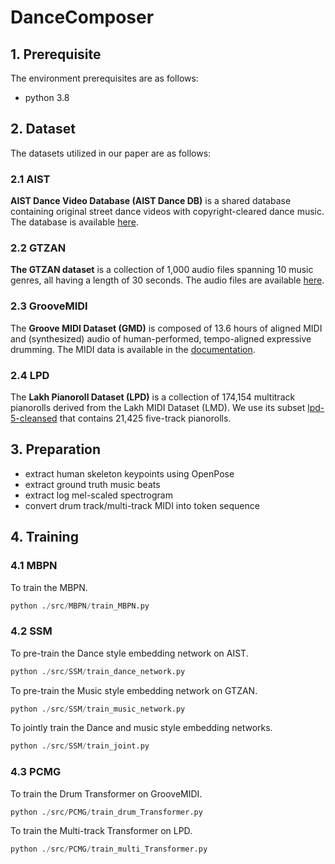 # DanceComposer

## 1. Prerequisite

The environment prerequisites are as follows:

- python 3.8

## 2. Dataset

The datasets utilized in our paper are as follows:

### 2.1 AIST

**AIST Dance Video Database (AIST Dance DB)** is a shared database containing original street dance videos with copyright-cleared dance music. The database is available [here](https://aistdancedb.ongaaccel.jp/).

### 2.2 GTZAN

**The GTZAN dataset** is a collection of 1,000 audio files spanning 10 music genres, all having a length of 30 seconds. The audio files are available [here](https://www.kaggle.com/datasets/andradaolteanu/gtzan-dataset-music-genre-classification).

### 2.3 GrooveMIDI

The **Groove MIDI Dataset (GMD)** is composed of 13.6 hours of aligned MIDI and (synthesized) audio of human-performed, tempo-aligned expressive drumming.  The MIDI data is available in the [documentation](https://magenta.tensorflow.org/datasets/groove).

### 2.4 LPD

The **Lakh Pianoroll Dataset (LPD)** is a collection of 174,154 multitrack pianorolls derived from the Lakh MIDI Dataset (LMD). We use its subset [lpd-5-cleansed](https://drive.google.com/uc?id=1yz0Ma-6cWTl6mhkrLnAVJ7RNzlQRypQ5) that contains 21,425 five-track pianorolls.

## 3. Preparation

- extract human skeleton keypoints using OpenPose
- extract ground truth music beats
- extract log mel-scaled spectrogram
- convert drum track/multi-track MIDI into token sequence

## 4. Training

### 4.1 MBPN

To train the MBPN.

```python
python ./src/MBPN/train_MBPN.py
```

### 4.2 SSM

To pre-train the Dance style embedding network on AIST.

```python
python ./src/SSM/train_dance_network.py
```

To pre-train the Music style embedding network on GTZAN.

```python
python ./src/SSM/train_music_network.py
```

To jointly train the Dance and music style embedding networks.

```python
python ./src/SSM/train_joint.py
```

### 4.3 PCMG

To train the Drum Transformer on GrooveMIDI.

```python
python ./src/PCMG/train_drum_Transformer.py
```

To train the Multi-track Transformer on LPD.
```python
python ./src/PCMG/train_multi_Transformer.py
```


